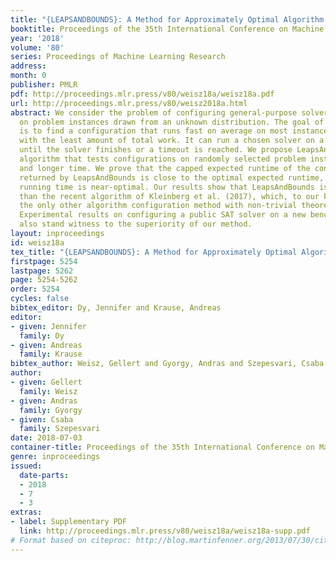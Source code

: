 ```yaml
---
title: "{LEAPSANDBOUNDS}: A Method for Approximately Optimal Algorithm Configuration"
booktitle: Proceedings of the 35th International Conference on Machine Learning
year: '2018'
volume: '80'
series: Proceedings of Machine Learning Research
address: 
month: 0
publisher: PMLR
pdf: http://proceedings.mlr.press/v80/weisz18a/weisz18a.pdf
url: http://proceedings.mlr.press/v80/weisz2018a.html
abstract: We consider the problem of configuring general-purpose solvers to run efficiently
  on problem instances drawn from an unknown distribution. The goal of the configurator
  is to find a configuration that runs fast on average on most instances, and do so
  with the least amount of total work. It can run a chosen solver on a random instance
  until the solver finishes or a timeout is reached. We propose LeapsAndBounds, an
  algorithm that tests configurations on randomly selected problem instances for longer
  and longer time. We prove that the capped expected runtime of the configuration
  returned by LeapsAndBounds is close to the optimal expected runtime, while our algorithm’s
  running time is near-optimal. Our results show that LeapsAndBounds is more efficient
  than the recent algorithm of Kleinberg et al. (2017), which, to our knowledge, is
  the only other algorithm configuration method with non-trivial theoretical guarantees.
  Experimental results on configuring a public SAT solver on a new benchmark dataset
  also stand witness to the superiority of our method.
layout: inproceedings
id: weisz18a
tex_title: "{LEAPSANDBOUNDS}: A Method for Approximately Optimal Algorithm Configuration"
firstpage: 5254
lastpage: 5262
page: 5254-5262
order: 5254
cycles: false
bibtex_editor: Dy, Jennifer and Krause, Andreas
editor:
- given: Jennifer
  family: Dy
- given: Andreas
  family: Krause
bibtex_author: Weisz, Gellert and Gyorgy, Andras and Szepesvari, Csaba
author:
- given: Gellert
  family: Weisz
- given: Andras
  family: Gyorgy
- given: Csaba
  family: Szepesvari
date: 2018-07-03
container-title: Proceedings of the 35th International Conference on Machine Learning
genre: inproceedings
issued:
  date-parts:
  - 2018
  - 7
  - 3
extras:
- label: Supplementary PDF
  link: http://proceedings.mlr.press/v80/weisz18a/weisz18a-supp.pdf
# Format based on citeproc: http://blog.martinfenner.org/2013/07/30/citeproc-yaml-for-bibliographies/
---
```

